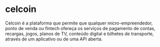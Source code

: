# celcoin
Celcoin é a plataforma que permite que qualquer micro-empreendedor, ponto de venda ou fintech ofereça os serviços de pagamento de contas, recargas, jogos, planos de TV, conteúdo digital e bilhetes de transporte, através de um aplicativo ou de uma API aberta.
